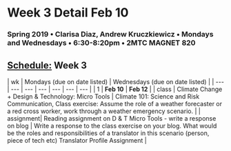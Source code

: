 # Week 3 Detail Feb 10

### Spring 2019 • Clarisa Diaz, Andrew Kruczkiewicz • Mondays and Wednesdays • 6:30-8:20pm • 2MTC MAGNET 820

## [Schedule:](./) Week 3

| wk | Mondays \(due on date listed\) | Wednesdays \(due on date listed\) |
| --- | --- | --- | --- | --- | --- | --- |
| 1 | **Feb 10** | **Feb 12** |
| class | Climate Change + Design & Technology: Micro Tools |  Climate 101: Science and Risk Communication, Class exercise: Assume the role of a weather forecaster or a red cross worker, work through a weather emergency scenario.  |
| assignment| Reading assignment on D & T Micro Tools - write a response on blog  | Write a response to the class exercise on your blog. What would be the roles and responsibilities of a translator in this scenario (person, piece of tech etc) Translator Profile Assignment |
